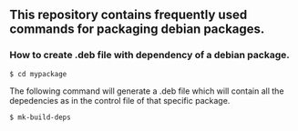 ## This repository contains frequently used commands for packaging debian packages.

### How to create .deb file with dependency of a debian package.
`$ cd mypackage`

The following command will generate a .deb file which will contain all the depedencies as in the control file of that specific package.

`$ mk-build-deps`
